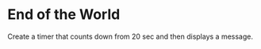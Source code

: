 End of the World
================

Create a timer that counts down from 20 sec and then displays a message.